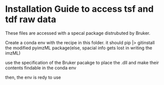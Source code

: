 # Installation Guide to access tsf and tdf raw data

These files are accessed with a specal package distrubuted by Bruker. 

Create a conda env with the recipe in this folder.
it should pip |> gitinstall the modified pyimzML package(else, spacial info gets lost in writing the imzML)

use the specification of the Bruker pacakge to place the .dll and make their contents findable in the conda env

then, the env is redy to use
